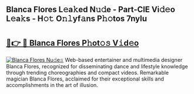 ## Blanca Flores L𝚎a𝚔ed N𝚞𝚍e - Part-ClE Vi𝚍𝚎o L𝚎a𝚔s - H𝚘𝚝 O𝚗𝚕yf𝚊ns P𝚑𝚘tos 7nyIu

# <h2><a href="http://kf9yyxk.oniu.top/?m=Blanca+Flores">🔗👉 🔴 Blanca Flores P𝚑ot𝚘𝚜 V𝚒d𝚎o</a></h2>

[![Blanca Flores Nu𝚍e𝚜](https://i.imgur.com/0qMVB7G.gif)](http://kf9yyxk.oniu.top/?m=Blanca+Flores)
Web-based entertainer and multimedia designer Blanca Flores, recognized for disseminating dance and lifestyle knowledge through trending choreographies and compact videos. Remarkable magician Blanca Flores, acclaimed for their exceptional skills and accomplishments in the art of illusion.  
